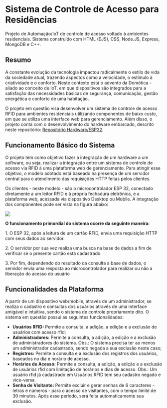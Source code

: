 <h1>Sistema de Controle de Acesso para Residências</h1>
<p>Projeto de Automação/IoT de controle de acesso voltado à ambientes residenciais. Sistema construído com HTML (EJS), CSS, Node.JS, Express, MongoDB e C++.</p>

<h2>Resumo</h2>
<p>A constante evolução da tecnologia impactou radicalmente o estilo de vida da sociedade 
atual, trazendo aspectos como a velocidade, o estímulo à criatividade e o conforto. Neste
contexto está o advento da Domótica - aliado ao conceito de IoT, em que dispositivos são
integrados para a satisfação das necessidades básicas de segurança, comunicação, gestão
energética e conforto de uma habitação.</p>
<p>O projeto em questão visa desenvolver um sistema 
de controle de acesso RFID para ambientes residenciais utilizando
componentes de baixo custo, em que se utiliza uma interface web para gerenciamento. Além disso, o projeto conta com o desenvolvimento do hardware embarcado,
descrito neste repositório: <a href="#">Repositório Hardware/ESP32</a>.</p>

<h2>Funcionamento Básico do Sistema</h2>
<p>O projeto tem como objetivo fazer a integração de
um hardware a um software, ou seja, realizar a integração entre um sistema de controle de
acesso via RFID à uma plataforma web de gerenciamento. Para atingir esse objetivo, o modelo
adotado está baseado na presença de um servidor central para o atendimento das requisições
HTTP feitas pelos clientes. </p>
<p> Os clientes - neste modelo - são o microcontrolador ESP 32,
conectado diretamente a um leitor RFID e à própria fechadura eletrônica, e a plataforma web,
acessada via dispositivo Desktop ou Mobile. A integração dos componentes pode ser vista na figura abaixo:</p>

<div width="900px" height="499px"><img src="https://user-images.githubusercontent.com/74880337/148081800-74e6ca6c-7df4-402f-b801-e70ef7234631.jpg"></div>

<p><b>O funcionamento primordial do sistema ocorre da seguinte maneira:</b></p>
<p>1. O ESP 32, após a leitura de um cartão RFID, envia uma requisição HTTP com seus
dados ao servidor.</p>
<p>2. O servidor por sua vez realiza uma busca na base de dados a fim de verificar se o
presente cartão está cadastrado.</p>
<p>3. Por fim, dependendo do resultado da consulta à base de dados, o servidor envia uma
resposta ao microcontrolador para realizar ou não a liberação do acesso do usuário</p>

<h2>Funcionalidades da Plataforma</h2>

<p>A partir de um dispositivo web/mobile, através de um administrador, se realiza o
cadastro e consultas dos usuários através de uma interface amigável e intuitiva, sendo o sistema
de controle propriamente dito. O sistema em questão possui as seguintes funcionalidades:</p>

<ul>
<li><b>Usuários RFID:</b> Permite a consulta, a adição, a edição e a exclusão de usuários com
acesso rfid;</li>
<li><b>Administradores:</b> Permite a consulta, a adição, a edição e a exclusão de
administradores do sistema. Obs.: O sistema precisa ter ao menos um administrador
cadastrado, sendo negada a sua exclusão neste caso;</li>
<li><b>Registros:</b> Permite a consulta e a exclusão dos registros dos usuários, baseados no dia
e horário de acesso.</li>
<li><b>Horários de Acesso:</b> Permite a consulta, a adição, a edição e a exclusão de usuários rfid
com limitação de horários e dias de acesso. Obs.: Um usuário rfid já cadastrado em
Usuários RFID tem seu cadastro negado e vice-versa.</li>
<li><b>Senha de Visitante:</b> Permite excluir e gerar senhas de 6 caracteres - letras e números -
para o acesso de visitantes, com o tempo limite de 30 minutos. Após esse período, será
feita automaticamente sua exclusão.</li>
</ul>
